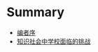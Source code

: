 # Summary

* [编者序](README.md)
* [知识社会中学校面临的挑战](zhi-shi-she-hui-zhong-xue-xiao-mian-lin-de-tiao-zhan.md)

